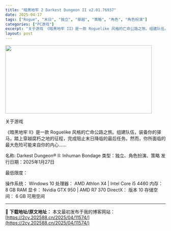 ```yaml
---
title: "暗黑地牢 2 Darkest Dungeon II v2.01.76937"
date: 2025-04-17
tags: ["Rogue", "末日", "独立", "穿越", "策略", "角色", "角色扮演"]
categories: ["PC游戏"]
excerpt: "关于游戏 《暗黑地牢 II》是一款 Roguelike 风格的亡命公路之旅。组建队伍，装备你的驿马，踏上穿越腐朽之地的征程，完成阻止末日降临的最后任务。然而，你所面临的最大危险可能来自你的内心…… 名称: Darkest Dungeon® II: Inhuman Bondage 类型：独立、角色扮演&hellip;"
layout: post
---
```


<img class="aligncenter size-full wp-image-11576" src="https://2cy.202588.cn/wp-content/uploads/2025/04/2025041705312862.webp" alt="" width="460" height="215" />

关于游戏

《暗黑地牢 II》是一款 Roguelike 风格的亡命公路之旅。组建队伍，装备你的驿马，踏上穿越腐朽之地的征程，完成阻止末日降临的最后任务。然而，你所面临的最大危险可能来自你的内心……

名称: Darkest Dungeon® II: Inhuman Bondage
类型：独立、角色扮演、策略
发行日期：2025年1月27日

最低限度：

操作系统： Windows 10
处理器： AMD Athlon X4 | Intel Core i5 4460
内存： 8 GB RAM
显卡： Nvidia GTX 950 | AMD R7 370
DirectX： 版本 10
存储空间： 6 GB 可用空间

---
📖 **下载地址/原文地址：** 本文最初发布于我的博客网站：[https://2cy.202588.cn/2025/04/11574/](https://2cy.202588.cn/2025/04/11574/)
